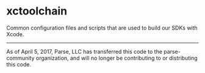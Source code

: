 # xctoolchain
Common configuration files and scripts that are used to build our SDKs with Xcode.

-----

As of April 5, 2017, Parse, LLC has transferred this code to the parse-community organization, and will no longer be contributing to or distributing this code.
